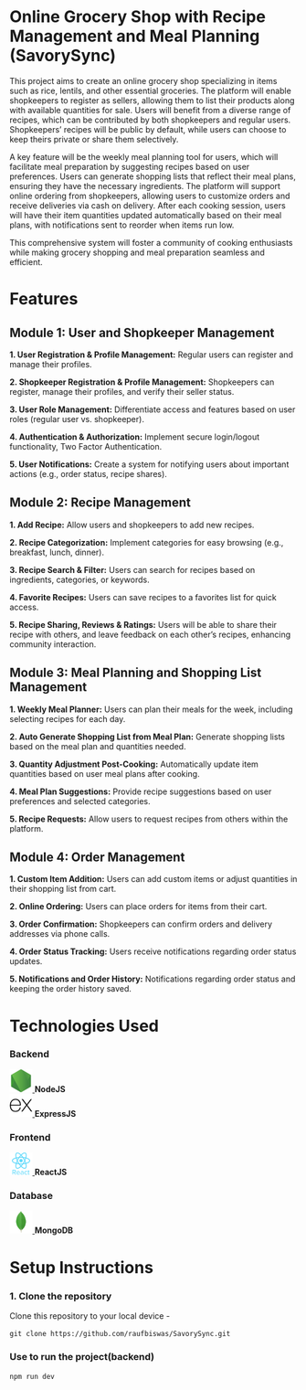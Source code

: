 # Online Grocery Shop with Recipe Management and Meal Planning (SavorySync)

This project aims to create an online grocery shop specializing in items such as rice, lentils, and other essential groceries. The platform will enable shopkeepers to register as sellers, allowing them to list their products along with available quantities for sale. Users will benefit from a diverse range of recipes, which can be contributed by both shopkeepers and regular users. Shopkeepers’ recipes will be public by default, while users can choose to keep theirs private or share them selectively.

A key feature will be the weekly meal planning tool for users, which will facilitate meal preparation by suggesting recipes based on user preferences. Users can generate shopping lists that reflect their meal plans, ensuring they have the necessary ingredients. The platform will support online ordering from shopkeepers, allowing users to customize orders and receive deliveries via cash on delivery. After each cooking session, users will have their item quantities updated automatically based on their meal plans, with notifications sent to reorder when items run low.

This comprehensive system will foster a community of cooking enthusiasts while making grocery shopping and meal preparation seamless and efficient.

# Features

## Module 1: User and Shopkeeper Management

**1. User Registration & Profile Management:** Regular users can register and manage their profiles.

**2. Shopkeeper Registration & Profile Management:** Shopkeepers can register, manage their profiles, and verify their seller status.

**3. User Role Management:** Differentiate access and features based on user roles (regular user vs. shopkeeper).

**4. Authentication & Authorization:** Implement secure login/logout functionality, Two Factor Authentication.

**5. User Notifications:** Create a system for notifying users about important actions (e.g., order status, recipe shares).

## Module 2: Recipe Management

**1. Add Recipe:** Allow users and shopkeepers to add new recipes.

**2. Recipe Categorization:** Implement categories for easy browsing (e.g., breakfast, lunch, dinner).

**3. Recipe Search & Filter:** Users can search for recipes based on ingredients, categories, or keywords.

**4. Favorite Recipes:** Users can save recipes to a favorites list for quick access.

**5. Recipe Sharing, Reviews & Ratings:** Users will be able to share their recipe with others, and leave feedback on each other’s recipes, enhancing community interaction.

## Module 3: Meal Planning and Shopping List Management

**1. Weekly Meal Planner:** Users can plan their meals for the week, including selecting recipes for each day.

**2. Auto Generate Shopping List from Meal Plan:** Generate shopping lists based on the meal plan and quantities needed.

**3. Quantity Adjustment Post-Cooking:** Automatically update item quantities based on user meal plans after cooking.

**4. Meal Plan Suggestions:** Provide recipe suggestions based on user preferences and selected categories.

**5. Recipe Requests:** Allow users to request recipes from others within the platform.

## Module 4: Order Management

**1. Custom Item Addition:** Users can add custom items or adjust quantities in their shopping list from cart.

**2. Online Ordering:** Users can place orders for items from their cart.

**3. Order Confirmation:** Shopkeepers can confirm orders and delivery addresses via phone calls.

**4. Order Status Tracking:** Users receive notifications regarding order status updates.

**5. Notifications and Order History:** Notifications regarding order status and keeping the order history saved.

# Technologies Used

### Backend
  <a href="https://nodejs.org/" target="_blank" rel="noreferrer">
    <img src="https://raw.githubusercontent.com/devicons/devicon/master/icons/nodejs/nodejs-original.svg" alt="nodejs" width="40" height="40"/>
  </a> <b>NodeJS</b> <br>
  <a href="https://expressjs.com/" target="_blank" rel="noreferrer">
    <img src="https://raw.githubusercontent.com/devicons/devicon/master/icons/express/express-original.svg" alt="expressjs" width="40" height="40"/>
  </a> <b>ExpressJS</b>
  
### Frontend
  <a href="https://reactjs.org/" target="_blank" rel="noreferrer">
    <img src="https://raw.githubusercontent.com/devicons/devicon/master/icons/react/react-original-wordmark.svg" alt="react" width="40" height="40"/>
  </a> <b>ReactJS</b>

### Database
  <a href="https://www.mongodb.com/docs/" target="_blank" rel="noreferrer">
    <img src="https://raw.githubusercontent.com/devicons/devicon/master/icons/mongodb/mongodb-original.svg" alt="mongodb" width="40" height="40"/>
  </a> <b>MongoDB</b>

# Setup Instructions

### 1. Clone the repository
Clone this repository to your local device -
```
git clone https://github.com/raufbiswas/SavorySync.git
```

### Use to run the project(backend)
```
npm run dev
```
